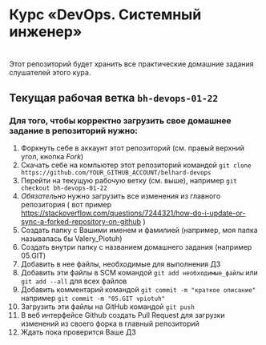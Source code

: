 # Курс «DevOps. Системный инженер»
#
#
#
Этот репозиторий будет хранить все практические домашние задания слушателей этого кура.

## Текущая рабочая ветка `bh-devops-01-22`

### Для того, чтобы корректно загрузить свое домашнее задание в репозиторий нужно:
1. Форкнуть себе в аккаунт этот репозиторий (см. правый верхний угол, кнопка *Fork*)
2. Скачать себе на компьютер этот репозиторий командой `git clone https://github.com/YOUR_GITHUB_ACCOUNT/belhard-devops`
3. Перейти на текущую рабочую ветку (см. выше), например `git checkout bh-devops-01-22`
4. *Обязательно* нужно загрузить все изменения из главного репозитория ( вот пример https://stackoverflow.com/questions/7244321/how-do-i-update-or-sync-a-forked-repository-on-github )
5. Создать папку с Вашими именем и фамилией (например, моя папка называлась бы Valery_Piotuh)
6. Создать внутри папку с названием домашнего задания (например 05.GIT)
7. Добавить в нее файлы, необходимые для выполнения ДЗ
8. Добавить эти файлы в SCM командой `git add необходимые_файлы` или `git add --all` для всех файлов
9. Добавить комментарий командой `git commit -m "краткое описание"` например `git commit -m "05.GIT vpiotuh"`
10. Загрузить эти файлы на GitHub командой `git push`
11. В веб интерфейсе Github создать Pull Request для загрузки изменений из своего форка в главный репозиторий
11. Ждать пока проверится Ваше ДЗ
